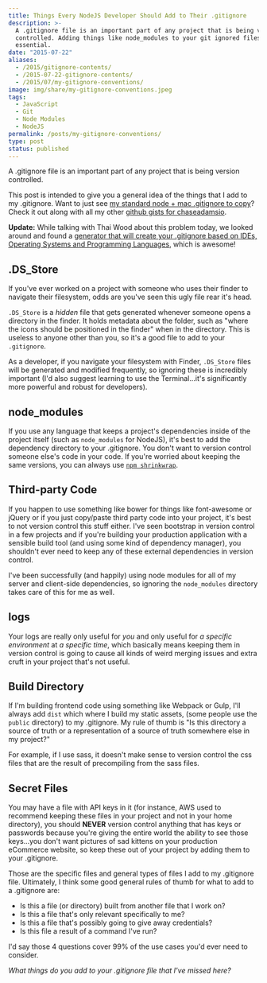 ```yaml
---
title: Things Every NodeJS Developer Should Add to Their .gitignore
description: >-
  A .gitignore file is an important part of any project that is being version
  controlled. Adding things like node_modules to your git ignored files is
  essential.
date: "2015-07-22"
aliases:
  - /2015/gitignore-contents/
  - /2015-07-22-gitignore-contents/
  - /2015/07/my-gitignore-conventions/
image: img/share/my-gitignore-conventions.jpeg
tags:
  - JavaScript
  - Git
  - Node Modules
  - NodeJS
permalink: /posts/my-gitignore-conventions/
type: post
status: published
---
```




A .gitignore file is an important part of any project that is being version controlled.

This post is intended to give you a general idea of the things that I add to my .gitignore. Want to just see [my standard node + mac .gitignore to copy](https://gist.github.com/chaseadamsio/88d5deae496317fb4546)? Check it out along with all my other [github gists for chaseadamsio](https://gist.github.com/chaseadamsio).

**Update:** While talking with Thai Wood about this problem today, we looked around and found a [generator that will create your .gitignore based on IDEs, Operating Systems and Programming Languages](https://gitignore.io/), which is awesome!

## .DS_Store

If you've ever worked on a project with someone who uses their finder to navigate their filesystem, odds are you've seen this ugly file rear it's head.

`.DS_Store` is a _hidden_ file that gets generated whenever someone opens a directory in the finder. It holds metadata about the folder, such as "where the icons should be positioned in the finder" when in the directory. This is useless to anyone other than you, so it's a good file to add to your `.gitignore`.

As a developer, if you navigate your filesystem with Finder, `.DS_Store` files will be generated and modified frequently, so ignoring these is incredibly important (I'd also suggest learning to use the Terminal...it's significantly more powerful and robust for developers).

## node_modules

If you use any language that keeps a project's dependencies inside of the project itself (such as `node_modules` for NodeJS), it's best to add the dependency directory to your .gitignore. You don't want to version control someone else's code in your code. If you're worried about keeping the same versions, you can always use [`npm shrinkwrap`](https://docs.npmjs.com/cli/shrinkwrap).

## Third-party Code

If you happen to use something like bower for things like font-awesome or jQuery or if you just copy/paste third party code into your project, it's best to not version control this stuff either. I've seen bootstrap in version control in a few projects and if you're building your production application with a sensible build tool (and using some kind of dependency manager), you shouldn't ever need to keep any of these external dependencies in version control.

I've been successfully (and happily) using node modules for all of my server and client-side dependencies, so ignoring the `node_modules` directory takes care of this for me as well.

## logs

Your logs are really only useful for _you_ and only useful for _a specific environment_ at _a specific time_, which basically means keeping them in version control is going to cause all kinds of weird merging issues and extra cruft in your project that's not useful.

## Build Directory

If I'm building frontend code using something like Webpack or Gulp, I'll always add `dist` which where I build my static assets, (some people use the `public` directory) to my .gitignore. My rule of thumb is "Is this directory a source of truth or a representation of a source of truth somewhere else in my project?"

For example, if I use sass, it doesn't make sense to version control the css files that are the result of precompiling from the sass files.

## Secret Files

You may have a file with API keys in it (for instance, AWS used to recommend keeping these files in your project and not in your home directory), you should **NEVER** version control anything that has keys or passwords because you're giving the entire world the ability to see those keys...you don't want pictures of sad kittens on your production eCommerce website, so keep these out of your project by adding them to your .gitignore.

Those are the specific files and general types of files I add to my .gitignore file. Ultimately, I think some good general rules of thumb for what to add to a .gitignore are:

- Is this a file (or directory) built from another file that I work on?
- Is this a file that's only relevant specifically to me?
- Is this a file that's possibly going to give away credentials?
- Is this file a result of a command I've run?

I'd say those 4 questions cover 99% of the use cases you'd ever need to consider.

_What things do you add to your .gitignore file that I've missed here?_
